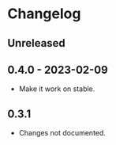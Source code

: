 # Changelog

## Unreleased

## 0.4.0 - 2023-02-09

- Make it work on stable.

## 0.3.1

- Changes not documented.
